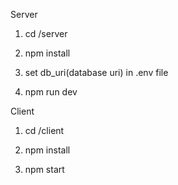 Server

1. cd /server

2. npm install

3. set db_uri(database uri) in .env file

4. npm run dev

Client

1. cd /client

2. npm install

3. npm start